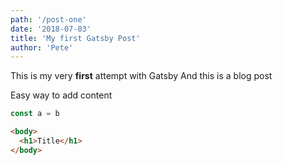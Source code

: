 ```yaml
---
path: '/post-one'
date: '2018-07-03'
title: 'My first Gatsby Post'
author: 'Pete'
---
```


This is my very **first** attempt with Gatsby
And this is a blog post

Easy way to add content

```js
const a = b
```

```html
<body>
  <h1>Title</h1>
</body>
```
